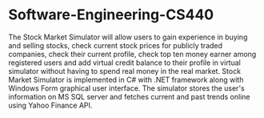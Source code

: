 # Software-Engineering-CS440

The Stock Market Simulator will allow users to gain experience in buying and selling stocks, check current stock prices for publicly traded companies, check their current profile, check top ten money earner among registered users and add virtual credit balance to their profile in virtual simulator without having to spend real money in the real market.
Stock Market Simulator is implemented in C# with .NET framework along with Windows Form graphical user interface. The simulator stores the user's information on MS SQL server and fetches current and past trends online using Yahoo Finance API.
